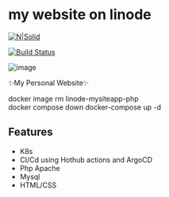 # my website on linode 

[![N|Solid](https://cldup.com/dTxpPi9lDf.thumb.png)](https://nodesource.com/products/nsolid)

[![Build Status](https://travis-ci.org/joemccann/dillinger.svg?branch=master)](https://travis-ci.org/joemccann/dillinger)

![image](https://github.com/hkandeal/linode-booksapp/assets/25661435/8dcb4ce9-10a1-4d0b-948b-106c598e108a)



 ✨My Personal Website✨

docker image rm linode-mysiteapp-php   
docker compose down 
docker-compose up -d  

## Features

- K8s
- CI/Cd using Hothub actions and ArgoCD 
- Php Apache
- Mysql
- HTML/CSS

